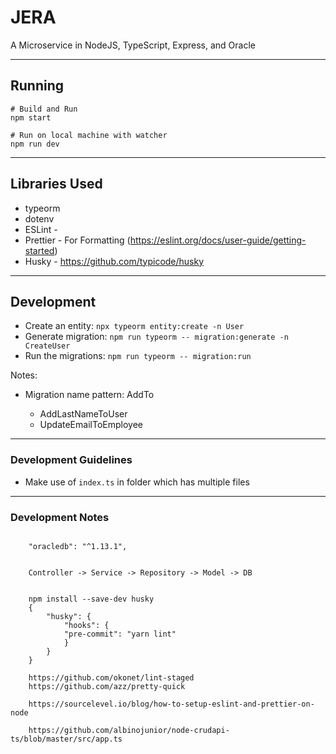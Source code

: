 # JERA

A Microservice in NodeJS, TypeScript, Express, and Oracle

---

## Running

```shell
# Build and Run
npm start

# Run on local machine with watcher
npm run dev
```

---

## Libraries Used

- typeorm
- dotenv
- ESLint -
- Prettier - For Formatting (https://eslint.org/docs/user-guide/getting-started)
- Husky - https://github.com/typicode/husky

---

## Development

- Create an entity: `npx typeorm entity:create -n User`
- Generate migration: `npm run typeorm -- migration:generate -n CreateUser`
- Run the migrations: `npm run typeorm -- migration:run`

Notes:
- Migration name pattern: Add<field>To<Entity>
  - AddLastNameToUser
  - UpdateEmailToEmployee



---

### Development Guidelines

- Make use of `index.ts` in folder which has multiple files

---

### Development Notes

```shell

    "oracledb": "^1.13.1",

    
    Controller -> Service -> Repository -> Model -> DB


    npm install --save-dev husky
    {
        "husky": {
            "hooks": {
            "pre-commit": "yarn lint"
            }
        }
    }

    https://github.com/okonet/lint-staged
    https://github.com/azz/pretty-quick

    https://sourcelevel.io/blog/how-to-setup-eslint-and-prettier-on-node

    https://github.com/albinojunior/node-crudapi-ts/blob/master/src/app.ts


```
